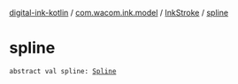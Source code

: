 [digital-ink-kotlin](../../index.md) / [com.wacom.ink.model](../index.md) / [InkStroke](index.md) / [spline](./spline.md)

# spline

`abstract val spline: `[`Spline`](../../com.wacom.ink/-spline/index.md)